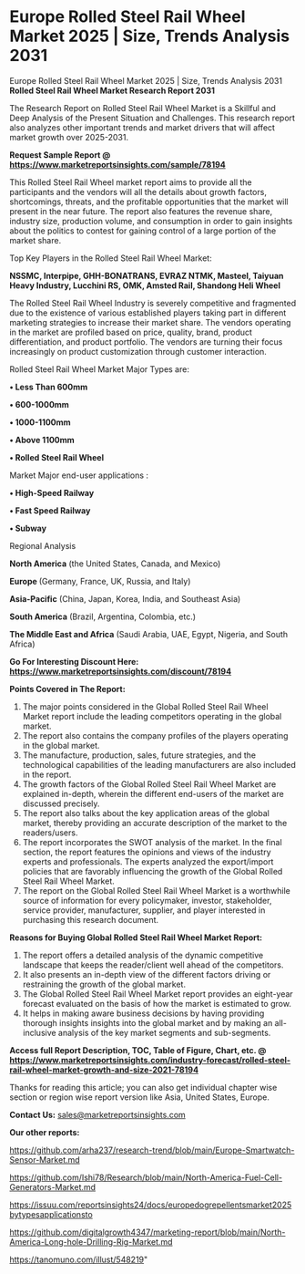 # Europe Rolled Steel Rail Wheel Market 2025 | Size, Trends Analysis 2031
 Europe Rolled Steel Rail Wheel Market 2025 | Size, Trends Analysis 2031
<strong>Rolled Steel Rail Wheel Market Research Report 2031</strong>

The Research Report on Rolled Steel Rail Wheel Market is a Skillful and Deep Analysis of the Present Situation and Challenges. This research report also analyzes other important trends and market drivers that will affect market growth over 2025-2031.

<strong>Request Sample Report @ <a href=https://www.marketreportsinsights.com/sample/78194>https://www.marketreportsinsights.com/sample/78194</a></strong>

This Rolled Steel Rail Wheel market report aims to provide all the participants and the vendors will all the details about growth factors, shortcomings, threats, and the profitable opportunities that the market will present in the near future. The report also features the revenue share, industry size, production volume, and consumption in order to gain insights about the politics to contest for gaining control of a large portion of the market share.

Top Key Players in the Rolled Steel Rail Wheel Market:

<strong>NSSMC, Interpipe, GHH-BONATRANS, EVRAZ NTMK, Masteel, Taiyuan Heavy Industry, Lucchini RS, OMK, Amsted Rail, Shandong Heli Wheel</strong>

The Rolled Steel Rail Wheel Industry is severely competitive and fragmented due to the existence of various established players taking part in different marketing strategies to increase their market share. The vendors operating in the market are profiled based on price, quality, brand, product differentiation, and product portfolio. The vendors are turning their focus increasingly on product customization through customer interaction.

Rolled Steel Rail Wheel Market Major Types are:

<strong>• Less Than 600mm

• 600-1000mm

• 1000-1100mm

• Above 1100mm

• Rolled Steel Rail Wheel</strong>

Market Major end-user applications :

<strong>• High-Speed Railway

• Fast Speed Railway

• Subway</strong>

Regional Analysis

</u><strong><b>North America</b></strong> (the United States, Canada, and Mexico)

<strong><b>Europe </b></strong>(Germany, France, UK, Russia, and Italy)

<strong><b>Asia-Pacific</b></strong> (China, Japan, Korea, India, and Southeast Asia)

<strong><b>South America</b></strong> (Brazil, Argentina, Colombia, etc.)

<strong><b>The Middle East and Africa</b></strong> (Saudi Arabia, UAE, Egypt, Nigeria, and South Africa)

<strong>Go For Interesting Discount Here: <a href=https://www.marketreportsinsights.com/discount/78194>https://www.marketreportsinsights.com/discount/78194</a></strong>

<strong>Points Covered in The Report:</strong>
<ol>
  <li>The major points considered in the Global Rolled Steel Rail Wheel Market report include the leading competitors operating in the global market.</li>
  <li>The report also contains the company profiles of the players operating in the global market.</li>
  <li>The manufacture, production, sales, future strategies, and the technological capabilities of the leading manufacturers are also included in the report.</li>
  <li>The growth factors of the Global Rolled Steel Rail Wheel Market are explained in-depth, wherein the different end-users of the market are discussed precisely.</li>
  <li>The report also talks about the key application areas of the global market, thereby providing an accurate description of the market to the readers/users.</li>
  <li>The report incorporates the SWOT analysis of the market. In the final section, the report features the opinions and views of the industry experts and professionals. The experts analyzed the export/import policies that are favorably influencing the growth of the Global Rolled Steel Rail Wheel Market.</li>
  <li>The report on the Global Rolled Steel Rail Wheel Market is a worthwhile source of information for every policymaker, investor, stakeholder, service provider, manufacturer, supplier, and player interested in purchasing this research document.</li>
</ol>
<strong>Reasons for Buying Global Rolled Steel Rail Wheel Market Report:</strong>

<ol>
  <li>The report offers a detailed analysis of the dynamic competitive landscape that keeps the reader/client well ahead of the competitors.</li>
  <li>It also presents an in-depth view of the different factors driving or restraining the growth of the global market.</li>
  <li>The Global Rolled Steel Rail Wheel Market report provides an eight-year forecast evaluated on the basis of how the market is estimated to grow.</li>
  <li>It helps in making aware business decisions by having providing thorough insights insights into the global market and by making an all-inclusive analysis of the key market segments and sub-segments.</li>
</ol>
<strong>Access full Report Description, TOC, Table of Figure, Chart, etc. @ <a href=https://www.marketreportsinsights.com/industry-forecast/rolled-steel-rail-wheel-market-growth-and-size-2021-78194>https://www.marketreportsinsights.com/industry-forecast/rolled-steel-rail-wheel-market-growth-and-size-2021-78194</a></strong>


Thanks for reading this article; you can also get individual chapter wise section or region wise report version like Asia, United States, Europe.

<strong>Contact Us:</strong>
sales@marketreportsinsights.com

<strong>Our other reports:</strong>

<a href=https://github.com/arha237/research-trend/blob/main/Europe-Smartwatch-Sensor-Market.md>https://github.com/arha237/research-trend/blob/main/Europe-Smartwatch-Sensor-Market.md</a>

<a href=https://github.com/Ishi78/Research/blob/main/North-America-Fuel-Cell-Generators-Market.md>https://github.com/Ishi78/Research/blob/main/North-America-Fuel-Cell-Generators-Market.md</a>

<a href=https://issuu.com/reportsinsights24/docs/europedogrepellentsmarket2025bytypesapplicationsto>https://issuu.com/reportsinsights24/docs/europedogrepellentsmarket2025bytypesapplicationsto</a>

<a href=https://github.com/digitalgrowth4347/marketing-report/blob/main/North-America-Long-hole-Drilling-Rig-Market.md>https://github.com/digitalgrowth4347/marketing-report/blob/main/North-America-Long-hole-Drilling-Rig-Market.md</a>

<a href=https://tanomuno.com/illust/548219>https://tanomuno.com/illust/548219</a>"
